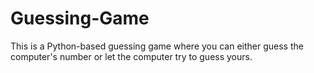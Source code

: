 # Guessing-Game
This is a Python-based guessing game where you can either guess the computer's number or let the computer try to guess yours.
